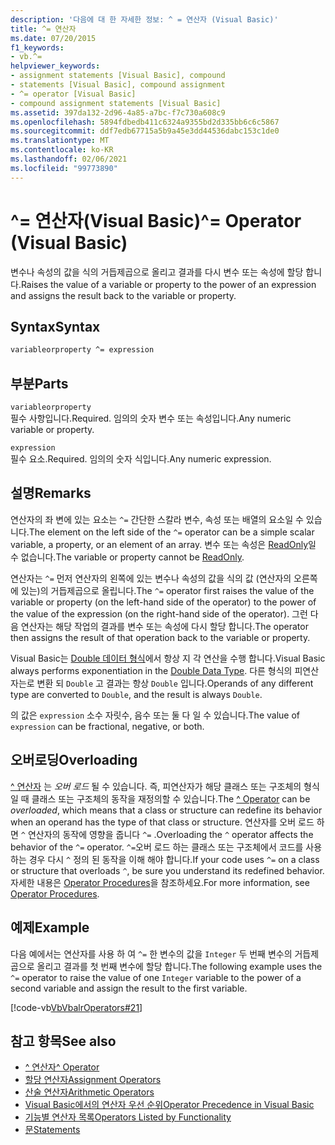 ```yaml
---
description: '다음에 대 한 자세한 정보: ^ = 연산자 (Visual Basic)'
title: ^= 연산자
ms.date: 07/20/2015
f1_keywords:
- vb.^=
helpviewer_keywords:
- assignment statements [Visual Basic], compound
- statements [Visual Basic], compound assignment
- ^= operator [Visual Basic]
- compound assignment statements [Visual Basic]
ms.assetid: 397da132-2d96-4a85-a7bc-f7c730a608c9
ms.openlocfilehash: 5894fdbedb411c6324a9355bd2d335bb6c6c5867
ms.sourcegitcommit: ddf7edb67715a5b9a45e3dd44536dabc153c1de0
ms.translationtype: MT
ms.contentlocale: ko-KR
ms.lasthandoff: 02/06/2021
ms.locfileid: "99773890"
---
```

# <a name="-operator-visual-basic"></a><span data-ttu-id="53775-103">^= 연산자(Visual Basic)</span><span class="sxs-lookup"><span data-stu-id="53775-103">^= Operator (Visual Basic)</span></span>

<span data-ttu-id="53775-104">변수나 속성의 값을 식의 거듭제곱으로 올리고 결과를 다시 변수 또는 속성에 할당 합니다.</span><span class="sxs-lookup"><span data-stu-id="53775-104">Raises the value of a variable or property to the power of an expression and assigns the result back to the variable or property.</span></span>  
  
## <a name="syntax"></a><span data-ttu-id="53775-105">Syntax</span><span class="sxs-lookup"><span data-stu-id="53775-105">Syntax</span></span>  
  
```vb  
variableorproperty ^= expression  
```  
  
## <a name="parts"></a><span data-ttu-id="53775-106">부분</span><span class="sxs-lookup"><span data-stu-id="53775-106">Parts</span></span>  

 `variableorproperty`  
 <span data-ttu-id="53775-107">필수 사항입니다.</span><span class="sxs-lookup"><span data-stu-id="53775-107">Required.</span></span> <span data-ttu-id="53775-108">임의의 숫자 변수 또는 속성입니다.</span><span class="sxs-lookup"><span data-stu-id="53775-108">Any numeric variable or property.</span></span>  
  
 `expression`  
 <span data-ttu-id="53775-109">필수 요소.</span><span class="sxs-lookup"><span data-stu-id="53775-109">Required.</span></span> <span data-ttu-id="53775-110">임의의 숫자 식입니다.</span><span class="sxs-lookup"><span data-stu-id="53775-110">Any numeric expression.</span></span>  
  
## <a name="remarks"></a><span data-ttu-id="53775-111">설명</span><span class="sxs-lookup"><span data-stu-id="53775-111">Remarks</span></span>  

 <span data-ttu-id="53775-112">연산자의 좌 변에 있는 요소는 `^=` 간단한 스칼라 변수, 속성 또는 배열의 요소일 수 있습니다.</span><span class="sxs-lookup"><span data-stu-id="53775-112">The element on the left side of the `^=` operator can be a simple scalar variable, a property, or an element of an array.</span></span> <span data-ttu-id="53775-113">변수 또는 속성은 [ReadOnly](../modifiers/readonly.md)일 수 없습니다.</span><span class="sxs-lookup"><span data-stu-id="53775-113">The variable or property cannot be [ReadOnly](../modifiers/readonly.md).</span></span>  
  
 <span data-ttu-id="53775-114">연산자는 `^=` 먼저 연산자의 왼쪽에 있는 변수나 속성의 값을 식의 값 (연산자의 오른쪽에 있는)의 거듭제곱으로 올립니다.</span><span class="sxs-lookup"><span data-stu-id="53775-114">The `^=` operator first raises the value of the variable or property (on the left-hand side of the operator) to the power of the value of the expression (on the right-hand side of the operator).</span></span> <span data-ttu-id="53775-115">그런 다음 연산자는 해당 작업의 결과를 변수 또는 속성에 다시 할당 합니다.</span><span class="sxs-lookup"><span data-stu-id="53775-115">The operator then assigns the result of that operation back to the variable or property.</span></span>  
  
 <span data-ttu-id="53775-116">Visual Basic는 [Double 데이터 형식](../data-types/double-data-type.md)에서 항상 지 각 연산을 수행 합니다.</span><span class="sxs-lookup"><span data-stu-id="53775-116">Visual Basic always performs exponentiation in the [Double Data Type](../data-types/double-data-type.md).</span></span> <span data-ttu-id="53775-117">다른 형식의 피연산자는로 변환 되 `Double` 고 결과는 항상 `Double` 입니다.</span><span class="sxs-lookup"><span data-stu-id="53775-117">Operands of any different type are converted to `Double`, and the result is always `Double`.</span></span>  
  
 <span data-ttu-id="53775-118">의 값은 `expression` 소수 자릿수, 음수 또는 둘 다 일 수 있습니다.</span><span class="sxs-lookup"><span data-stu-id="53775-118">The value of `expression` can be fractional, negative, or both.</span></span>  
  
## <a name="overloading"></a><span data-ttu-id="53775-119">오버로딩</span><span class="sxs-lookup"><span data-stu-id="53775-119">Overloading</span></span>  

 <span data-ttu-id="53775-120">[^ 연산자](exponentiation-operator.md) 는 *오버 로드* 될 수 있습니다. 즉, 피연산자가 해당 클래스 또는 구조체의 형식일 때 클래스 또는 구조체의 동작을 재정의할 수 있습니다.</span><span class="sxs-lookup"><span data-stu-id="53775-120">The [^ Operator](exponentiation-operator.md) can be *overloaded*, which means that a class or structure can redefine its behavior when an operand has the type of that class or structure.</span></span> <span data-ttu-id="53775-121">연산자를 오버 로드 하면 `^` 연산자의 동작에 영향을 줍니다 `^=` .</span><span class="sxs-lookup"><span data-stu-id="53775-121">Overloading the `^` operator affects the behavior of the `^=` operator.</span></span> <span data-ttu-id="53775-122">`^=`오버 로드 하는 클래스 또는 구조체에서 코드를 사용 하는 경우 다시 `^` 정의 된 동작을 이해 해야 합니다.</span><span class="sxs-lookup"><span data-stu-id="53775-122">If your code uses `^=` on a class or structure that overloads `^`, be sure you understand its redefined behavior.</span></span> <span data-ttu-id="53775-123">자세한 내용은 [Operator Procedures](../../programming-guide/language-features/procedures/operator-procedures.md)을 참조하세요.</span><span class="sxs-lookup"><span data-stu-id="53775-123">For more information, see [Operator Procedures](../../programming-guide/language-features/procedures/operator-procedures.md).</span></span>  
  
## <a name="example"></a><span data-ttu-id="53775-124">예제</span><span class="sxs-lookup"><span data-stu-id="53775-124">Example</span></span>  

 <span data-ttu-id="53775-125">다음 예에서는 연산자를 사용 하 여 `^=` 한 변수의 값을 `Integer` 두 번째 변수의 거듭제곱으로 올리고 결과를 첫 번째 변수에 할당 합니다.</span><span class="sxs-lookup"><span data-stu-id="53775-125">The following example uses the `^=` operator to raise the value of one `Integer` variable to the power of a second variable and assign the result to the first variable.</span></span>  
  
 [!code-vb[VbVbalrOperators#21](~/samples/snippets/visualbasic/VS_Snippets_VBCSharp/VbVbalrOperators/VB/Class1.vb#21)]  
  
## <a name="see-also"></a><span data-ttu-id="53775-126">참고 항목</span><span class="sxs-lookup"><span data-stu-id="53775-126">See also</span></span>

- [<span data-ttu-id="53775-127">^ 연산자</span><span class="sxs-lookup"><span data-stu-id="53775-127">^ Operator</span></span>](exponentiation-operator.md)
- [<span data-ttu-id="53775-128">할당 연산자</span><span class="sxs-lookup"><span data-stu-id="53775-128">Assignment Operators</span></span>](assignment-operators.md)
- [<span data-ttu-id="53775-129">산술 연산자</span><span class="sxs-lookup"><span data-stu-id="53775-129">Arithmetic Operators</span></span>](arithmetic-operators.md)
- [<span data-ttu-id="53775-130">Visual Basic에서의 연산자 우선 순위</span><span class="sxs-lookup"><span data-stu-id="53775-130">Operator Precedence in Visual Basic</span></span>](operator-precedence.md)
- [<span data-ttu-id="53775-131">기능별 연산자 목록</span><span class="sxs-lookup"><span data-stu-id="53775-131">Operators Listed by Functionality</span></span>](operators-listed-by-functionality.md)
- [<span data-ttu-id="53775-132">문</span><span class="sxs-lookup"><span data-stu-id="53775-132">Statements</span></span>](../../programming-guide/language-features/statements.md)
